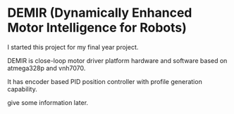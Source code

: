# DEMIR (Dynamically Enhanced Motor Intelligence for Robots)
I started this project for my final year project.

DEMIR is close-loop motor driver platform hardware and software based on atmega328p and vnh7070.

It has encoder based PID position controller with profile generation capability.

give some information later. 
